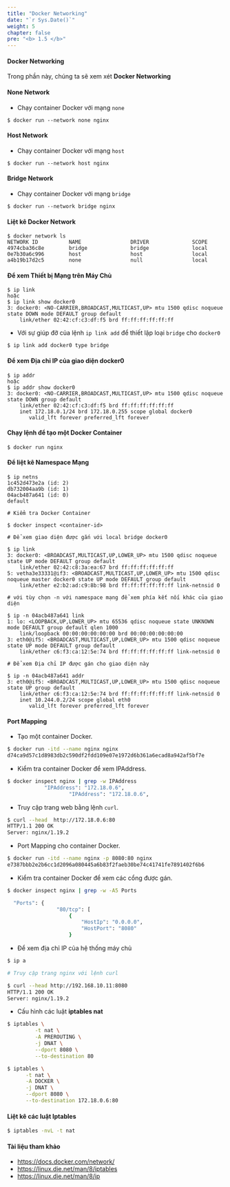 ```yaml
---
title: "Docker Networking"
date: "`r Sys.Date()`"
weight: 5
chapter: false
pre: "<b> 1.5 </b>"
---
```


####  Docker Networking

Trong phần này, chúng ta sẽ xem xét **Docker Networking**

#### None Network

- Chạy container Docker với mạng `none`

```
$ docker run --network none nginx
```

#### Host Network

- Chạy container Docker với mạng `host`

```
$ docker run --network host nginx
```

#### Bridge Network

- Chạy container Docker với mạng `bridge`

```
$ docker run --network bridge nginx
```

#### Liệt kê Docker Network

```
$ docker network ls
NETWORK ID          NAME                DRIVER              SCOPE
4974cba36c8e        bridge              bridge              local
0e7b30a6c996        host                host                local
a4b19b17d2c5        none                null                local

```

#### Để xem Thiết bị Mạng trên Máy Chủ  

```
$ ip link
hoặc
$ ip link show docker0
3: docker0: <NO-CARRIER,BROADCAST,MULTICAST,UP> mtu 1500 qdisc noqueue state DOWN mode DEFAULT group default
    link/ether 02:42:cf:c3:df:f5 brd ff:ff:ff:ff:ff:ff
```

- Với sự giúp đỡ của lệnh `ip link add` để thiết lập loại `bridge` cho `docker0`

```
$ ip link add docker0 type bridge
```

#### Để xem Địa chỉ IP của giao diện docker0

```
$ ip addr
hoặc
$ ip addr show docker0
3: docker0: <NO-CARRIER,BROADCAST,MULTICAST,UP> mtu 1500 qdisc noqueue state DOWN group default
    link/ether 02:42:cf:c3:df:f5 brd ff:ff:ff:ff:ff:ff
    inet 172.18.0.1/24 brd 172.18.0.255 scope global docker0
       valid_lft forever preferred_lft forever
```

#### Chạy lệnh để tạo một Docker Container

```
$ docker run nginx
```

#### Để liệt kê Namespace Mạng

```
$ ip netns
1c452d473e2a (id: 2)
db732004aa9b (id: 1)
04acb487a641 (id: 0)
default

# Kiểm tra Docker Container

$ docker inspect <container-id>

# Để xem giao diện được gắn với local bridge docker0

$ ip link
3: docker0: <BROADCAST,MULTICAST,UP,LOWER_UP> mtu 1500 qdisc noqueue state UP mode DEFAULT group default
    link/ether 02:42:c8:3a:ea:67 brd ff:ff:ff:ff:ff:ff
5: vetha3e33331@if3: <BROADCAST,MULTICAST,UP,LOWER_UP> mtu 1500 qdisc noqueue master docker0 state UP mode DEFAULT group default
    link/ether e2:b2:ad:c9:8b:98 brd ff:ff:ff:ff:ff:ff link-netnsid 0

# với tùy chọn -n với namespace mạng để xem phía kết nối khác của giao diện

$ ip -n 04acb487a641 link
1: lo: <LOOPBACK,UP,LOWER_UP> mtu 65536 qdisc noqueue state UNKNOWN mode DEFAULT group default qlen 1000
    link/loopback 00:00:00:00:00:00 brd 00:00:00:00:00:00
3: eth0@if5: <BROADCAST,MULTICAST,UP,LOWER_UP> mtu 1500 qdisc noqueue state UP mode DEFAULT group default
    link/ether c6:f3:ca:12:5e:74 brd ff:ff:ff:ff:ff:ff link-netnsid 0

# Để xem Địa chỉ IP được gán cho giao diện này 

$ ip -n 04acb487a641 addr
3: eth0@if5: <BROADCAST,MULTICAST,UP,LOWER_UP> mtu 1500 qdisc noqueue state UP group default
    link/ether c6:f3:ca:12:5e:74 brd ff:ff:ff:ff:ff:ff link-netnsid 0
    inet 10.244.0.2/24 scope global eth0
       valid_lft forever preferred_lft forever
```

#### Port Mapping

- Tạo một container Docker.

```bash
$ docker run -itd --name nginx nginx
d74ca9d57c1d8983db2c590df2fdd109e07e1972d6b361a6ecad8a942af5bf7e
```

- Kiểm tra container Docker để xem IPAddress.

```bash
$ docker inspect nginx | grep -w IPAddress
            "IPAddress": "172.18.0.6",
                    "IPAddress": "172.18.0.6",
```

- Truy cập trang web bằng lệnh `curl`.

```bash
$ curl --head  http://172.18.0.6:80
HTTP/1.1 200 OK
Server: nginx/1.19.2
```

- Port Mapping cho container Docker.

```bash
$ docker run -itd --name nginx -p 8080:80 nginx
e7387bbb2e2b6cc1d2096a080445a6b83f2faeb30be74c41741fe7891402f6b6
```

- Kiểm tra container Docker để xem các cổng được gán.

```bash
$ docker inspect nginx | grep -w -A5 Ports

  "Ports": {
                "80/tcp": [
                    {
                        "HostIp": "0.0.0.0",
                        "HostPort": "8080"
                    }

```

- Để xem địa chỉ IP của hệ thống máy chủ

```bash
$ ip a

# Truy cập trang nginx với lệnh curl

$ curl --head http://192.168.10.11:8080
HTTP/1.1 200 OK
Server: nginx/1.19.2
```

- Cấu hình các luật **iptables nat**

```bash
$ iptables \
         -t nat \
         -A PREROUTING \
         -j DNAT \
         --dport 8080 \
         --to-destination 80
```

```bash
$ iptables \
      -t nat \
      -A DOCKER \
      -j DNAT \
      --dport 8080 \
      --to-destination 172.18.0.6:80
```

#### Liệt kê các luật Iptables

```bash
$ iptables -nvL -t nat
```




#### Tài liệu tham khảo

- https://docs.docker.com/network/
- https://linux.die.net/man/8/iptables
- https://linux.die.net/man/8/ip